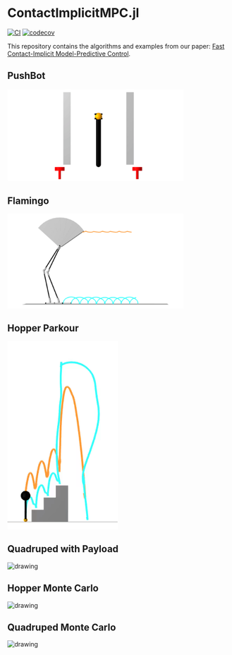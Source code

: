 # ContactImplicitMPC.jl
[![CI](https://github.com/thowell/ContactImplicitMPC.jl/actions/workflows/CI.yml/badge.svg)](https://github.com/thowell/ContactImplicitMPC.jl/actions/workflows/CI.yml)
[![codecov](https://codecov.io/gh/thowell/ContactImplicitMPC.jl/branch/main/graph/badge.svg?token=3J4VOJ0VCH)](https://codecov.io/gh/thowell/ContactImplicitMPC.jl)

This repository contains the algorithms and examples from our paper: [Fast Contact-Implicit Model-Predictive Control](https://arxiv.org/abs/2107.05616).

## PushBot
<img src="examples/animations/pushbot.gif" alt="drawing" width="400"/>

## Flamingo
<img src="examples/animations/flamingo.gif" alt="drawing" width="400"/>

## Hopper Parkour
<img src="examples/animations/hopper_parkour.gif" alt="drawing" width="250"/>

## Quadruped with Payload
<img src="examples/animations/quadruped_payload.gif" alt="drawing" width="400"/>

## Hopper Monte Carlo
<img src="examples/animations/hopper_monte_carlo.gif" alt="drawing" width="400"/>

## Quadruped Monte Carlo
<img src="examples/animations/quadruped_monte_carlo.gif" alt="drawing" width="400"/>
